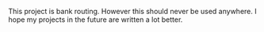 This project is bank routing. However this should never be used anywhere. I hope my projects in the future are written a lot better.
